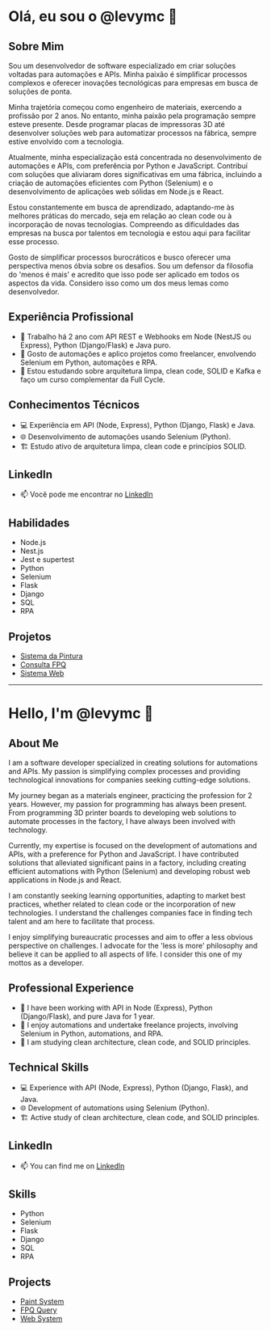 # Olá, eu sou o @levymc 👋

## Sobre Mim

Sou um desenvolvedor de software especializado em criar soluções voltadas para automações e APIs. Minha paixão é simplificar processos complexos e oferecer inovações tecnológicas para empresas em busca de soluções de ponta.

Minha trajetória começou como engenheiro de materiais, exercendo a profissão por 2 anos. No entanto, minha paixão pela programação sempre esteve presente. Desde programar placas de impressoras 3D até desenvolver soluções web para automatizar processos na fábrica, sempre estive envolvido com a tecnologia.

Atualmente, minha especialização está concentrada no desenvolvimento de automações e APIs, com preferência por Python e JavaScript. Contribuí com soluções que aliviaram dores significativas em uma fábrica, incluindo a criação de automações eficientes com Python (Selenium) e o desenvolvimento de aplicações web sólidas em Node.js e React.

Estou constantemente em busca de aprendizado, adaptando-me às melhores práticas do mercado, seja em relação ao clean code ou à incorporação de novas tecnologias. Compreendo as dificuldades das empresas na busca por talentos em tecnologia e estou aqui para facilitar esse processo.

Gosto de simplificar processos burocráticos e busco oferecer uma perspectiva menos óbvia sobre os desafios. Sou um defensor da filosofia do 'menos é mais' e acredito que isso pode ser aplicado em todos os aspectos da vida. Considero isso como um dos meus lemas como desenvolvedor.

## Experiência Profissional

- 📆 Trabalho há 2 ano com API REST e Webhooks em Node (NestJS ou Express), Python (Django/Flask) e Java puro.
- 🤖 Gosto de automações e aplico projetos como freelancer, envolvendo Selenium em Python, automações e RPA.
- 📘 Estou estudando sobre arquitetura limpa, clean code, SOLID e Kafka e faço um curso complementar da Full Cycle.

## Conhecimentos Técnicos

- 💻 Experiência em API (Node, Express), Python (Django, Flask) e Java.
- 🌐 Desenvolvimento de automações usando Selenium (Python).
- 🏗️ Estudo ativo de arquitetura limpa, clean code e princípios SOLID.

## LinkedIn
- 📫 Você pode me encontrar no [LinkedIn](https://www.linkedin.com/in/levymcruz/)
  
## Habilidades
- Node.js
- Nest.js
- Jest e supertest
- Python
- Selenium
- Flask
- Django
- SQL
- RPA

## Projetos
- [Sistema da Pintura](https://github.com/levymc/projeto_pintura)
- [Consulta FPQ](https://github.com/levymc/consultaFPQ)
- [Sistema Web](https://github.com/levymc/web-system)



_____________________________________________________________________________________________________________________________________________________



# Hello, I'm @levymc 👋

## About Me

I am a software developer specialized in creating solutions for automations and APIs. My passion is simplifying complex processes and providing technological innovations for companies seeking cutting-edge solutions.

My journey began as a materials engineer, practicing the profession for 2 years. However, my passion for programming has always been present. From programming 3D printer boards to developing web solutions to automate processes in the factory, I have always been involved with technology.

Currently, my expertise is focused on the development of automations and APIs, with a preference for Python and JavaScript. I have contributed solutions that alleviated significant pains in a factory, including creating efficient automations with Python (Selenium) and developing robust web applications in Node.js and React.

I am constantly seeking learning opportunities, adapting to market best practices, whether related to clean code or the incorporation of new technologies. I understand the challenges companies face in finding tech talent and am here to facilitate that process.

I enjoy simplifying bureaucratic processes and aim to offer a less obvious perspective on challenges. I advocate for the 'less is more' philosophy and believe it can be applied to all aspects of life. I consider this one of my mottos as a developer.

## Professional Experience

- 📆 I have been working with API in Node (Express), Python (Django/Flask), and pure Java for 1 year.
- 🤖 I enjoy automations and undertake freelance projects, involving Selenium in Python, automations, and RPA.
- 📘 I am studying clean architecture, clean code, and SOLID principles.

## Technical Skills

- 💻 Experience with API (Node, Express), Python (Django, Flask), and Java.
- 🌐 Development of automations using Selenium (Python).
- 🏗️ Active study of clean architecture, clean code, and SOLID principles.

## LinkedIn
- 📫 You can find me on [LinkedIn](https://www.linkedin.com/in/levymcruz/)
  
  
## Skills
- Python
- Selenium
- Flask
- Django
- SQL
- RPA

## Projects
- [Paint System](https://github.com/levymc/projeto_pintura)
- [FPQ Query](https://github.com/levymc/consultaFPQ)
- [Web System](https://github.com/levymc/web-system)


